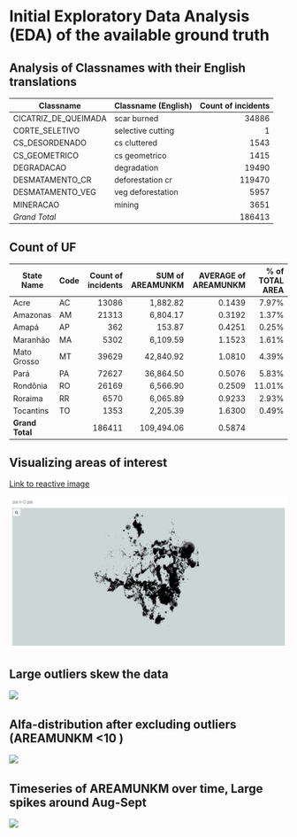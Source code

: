 # Initial Exploratory Data Analysis (EDA)  of the available ground truth 


## Analysis of Classnames with their English translations

| Classname| Classname (English) | Count of incidents |
| --- | ---- | ----:|
| CICATRIZ_DE_QUEIMADA| scar burned | 34886 |
| CORTE_SELETIVO | selective cutting | 1 |
| CS_DESORDENADO | cs cluttered | 1543 |
| CS_GEOMETRICO | cs geometrico | 1415 |
| DEGRADACAO | degradation | 19490 |
| DESMATAMENTO_CR | deforestation cr | 119470 |
| DESMATAMENTO_VEG | veg deforestation | 5957 |
| MINERACAO | mining | 3651 |
| *Grand Total* |    | 186413 |



## Count of UF 


| State Name | Code |	Count of incidents |	SUM of AREAMUNKM | AVERAGE of AREAMUNKM | % of TOTAL AREA|
| ------ | --- | ----:| ----:| ----:| ---:|
| Acre	|AC |13086 |	1,882.82	| 0.1439 | 7.97% |
| Amazonas |	AM	|21313 | 6,804.17 | 0.3192 | 1.37% |
| Amapá	|AP |362 |	153.87 |	0.4251 | 0.25% |
| Maranhão| MA |	5302 |	6,109.59 |	1.1523 | 1.61% |
| Mato Grosso |	MT |	39629 |	42,840.92 |	1.0810 | 4.39% |
| Pará |	PA |	72627 |	36,864.50 |	0.5076 | 5.83% |
| Rondônia |	RO |	26169	| 6,566.90 |	0.2509 | 11.01% |
| Roraima |	RR |	6570 |	6,065.89 |	0.9233 | 2.93% |
| Tocantins |	TO |	1353	| 2,205.39	| 1.6300 | 0.49% | 
|**Grand Total** |  |	186411	|109,494.06 |	0.5874 |  |


## Visualizing areas of interest 

[Link to reactive image](https://public.flourish.studio/visualisation/4029198/)

![Deforestation in Brazil](https://github.com/skyprince999/planet_hack_2020_deforestation/blob/main/Deterioration%20in%20Brazil.jpeg)

## Large outliers skew the data
![](https://github.com/kevinlacaille/planet_hack_2020_deforestation/blob/main/Box-Plot-UF.png)


## Alfa-distribution after excluding outliers (AREAMUNKM <10 )

![](https://github.com/kevinlacaille/planet_hack_2020_deforestation/blob/main/alpha_distribution.png)

## Timeseries of AREAMUNKM over time, Large spikes around Aug-Sept

![](https://github.com/kevinlacaille/planet_hack_2020_deforestation/blob/main/TimeSeries.jpeg)

